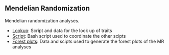 ## Mendelian Randomization

Mendelian randomization analyses.

- [Lookup](MR_PW_lookup_traits): Script and data for the look up of traits
- [Script](commands.sh): Bash script used to coordinate the other scipts
- [Forest plots](forest_plot): Data and scipts used to generate the forest plots of the MR analyses
